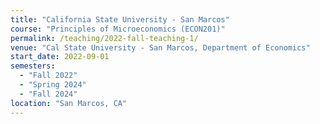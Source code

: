 ```yaml
---
title: "California State University - San Marcos"
course: "Principles of Microeconomics (ECON201)"
permalink: /teaching/2022-fall-teaching-1/
venue: "Cal State University - San Marcos, Department of Economics"
start_date: 2022-09-01
semesters:
  - "Fall 2022"
  - "Spring 2024"
  - "Fall 2024"
location: "San Marcos, CA"
---
```

